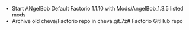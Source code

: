- Start ANgelBob Default Factorio 1.1.10 with Mods/AngelBob_1.3.5 listed mods
- Archive old cheva/Factorio repo in cheva.git.7z# Factorio GitHub repo 
